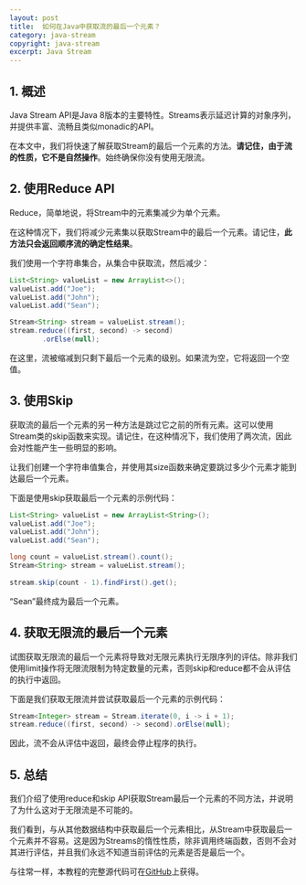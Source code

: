 ```yaml
---
layout: post
title:  如何在Java中获取流的最后一个元素？
category: java-stream
copyright: java-stream
excerpt: Java Stream
---
```


## 1. 概述

Java Stream API是Java 8版本的主要特性。Streams表示延迟计算的对象序列，并提供丰富、流畅且类似monadic的API。

在本文中，我们将快速了解获取Stream的最后一个元素的方法。**请记住，由于流的性质，它不是自然操作**。始终确保你没有使用无限流。

## 2. 使用Reduce API

Reduce，简单地说，将Stream中的元素集减少为单个元素。

在这种情况下，我们将减少元素集以获取Stream中的最后一个元素。请记住，**此方法只会返回顺序流的确定性结果**。

我们使用一个字符串集合，从集合中获取流，然后减少：

```java
List<String> valueList = new ArrayList<>();
valueList.add("Joe");
valueList.add("John");
valueList.add("Sean");

Stream<String> stream = valueList.stream();
stream.reduce((first, second) -> second)
        .orElse(null);
```

在这里，流被缩减到只剩下最后一个元素的级别。如果流为空，它将返回一个空值。

## 3. 使用Skip

获取流的最后一个元素的另一种方法是跳过它之前的所有元素。这可以使用Stream类的skip函数来实现。请记住，在这种情况下，我们使用了两次流，因此会对性能产生一些明显的影响。

让我们创建一个字符串值集合，并使用其size函数来确定要跳过多少个元素才能到达最后一个元素。

下面是使用skip获取最后一个元素的示例代码：

```java
List<String> valueList = new ArrayList<String>();
valueList.add("Joe");
valueList.add("John");
valueList.add("Sean");

long count = valueList.stream().count();
Stream<String> stream = valueList.stream();
   
stream.skip(count - 1).findFirst().get();

```

“Sean”最终成为最后一个元素。

## 4. 获取无限流的最后一个元素

试图获取无限流的最后一个元素将导致对无限元素执行无限序列的评估。除非我们使用limit操作将无限流限制为特定数量的元素，否则skip和reduce都不会从评估的执行中返回。

下面是我们获取无限流并尝试获取最后一个元素的示例代码：

```java
Stream<Integer> stream = Stream.iterate(0, i -> i + 1);
stream.reduce((first, second) -> second).orElse(null);
```

因此，流不会从评估中返回，最终会停止程序的执行。

## 5. 总结

我们介绍了使用reduce和skip API获取Stream最后一个元素的不同方法，并说明了为什么这对于无限流是不可能的。

我们看到，与从其他数据结构中获取最后一个元素相比，从Stream中获取最后一个元素并不容易。这是因为Streams的惰性性质，除非调用终端函数，否则不会对其进行评估，并且我们永远不知道当前评估的元素是否是最后一个。

与往常一样，本教程的完整源代码可在[GitHub](https://github.com/tuyucheng7/taketoday-tutorial4j/tree/master/java-core-modules/java-streams-1)上获得。
